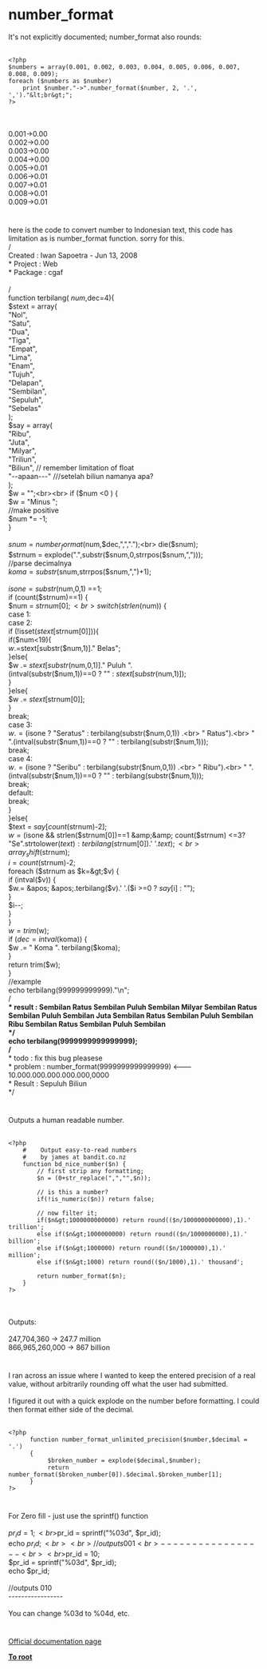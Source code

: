 # number_format



It&apos;s not explicitly documented; number_format also rounds:<br><br>

```
<?php
$numbers = array(0.001, 0.002, 0.003, 0.004, 0.005, 0.006, 0.007, 0.008, 0.009);
foreach ($numbers as $number)
    print $number."->".number_format($number, 2, '.', ',')."&lt;br&gt;";
?>
```
<br><br>0.001-&gt;0.00<br>0.002-&gt;0.00<br>0.003-&gt;0.00<br>0.004-&gt;0.00<br>0.005-&gt;0.01<br>0.006-&gt;0.01<br>0.007-&gt;0.01<br>0.008-&gt;0.01<br>0.009-&gt;0.01  

#

here is the code to convert number to Indonesian text, this code has limitation as is number_format function. sorry for this.<br>/*<br>* Created : Iwan Sapoetra - Jun 13, 2008<br>* Project : Web<br>* Package : cgaf<br>*<br>*/<br>function terbilang( $num ,$dec=4){<br>    $stext = array(<br>        "Nol",<br>        "Satu",<br>        "Dua",<br>        "Tiga",<br>        "Empat",<br>        "Lima",<br>        "Enam",<br>        "Tujuh",<br>        "Delapan",<br>        "Sembilan",<br>        "Sepuluh",<br>        "Sebelas"<br>    );<br>    $say  = array(<br>        "Ribu",<br>        "Juta",<br>        "Milyar",<br>        "Triliun",<br>        "Biliun", // remember limitation of float<br>        "--apaan---" ///setelah biliun namanya apa?<br>    );<br>    $w = "";<br><br>    if ($num &lt;0 ) {<br>        $w  = "Minus ";<br>        //make positive<br>        $num *= -1;<br>    }<br><br>    $snum = number_format($num,$dec,",",".");<br>    die($snum);<br>    $strnum =  explode(".",substr($snum,0,strrpos($snum,",")));<br>    //parse decimalnya<br>    $koma = substr($snum,strrpos($snum,",")+1);<br><br>    $isone = substr($num,0,1)  ==1;<br>    if (count($strnum)==1) {<br>        $num = $strnum[0];<br>        switch (strlen($num)) {<br>            case 1:<br>            case 2:<br>                if (!isset($stext[$strnum[0]])){<br>                    if($num&lt;19){<br>                        $w .=$stext[substr($num,1)]." Belas";<br>                    }else{<br>                        $w .= $stext[substr($num,0,1)]." Puluh ".<br>                            (intval(substr($num,1))==0 ? "" : $stext[substr($num,1)]);<br>                    }<br>                }else{<br>                    $w .= $stext[$strnum[0]];<br>                }<br>                break;<br>            case 3:<br>                $w .=  ($isone ? "Seratus" : terbilang(substr($num,0,1)) .<br>                    " Ratus").<br>                    " ".(intval(substr($num,1))==0 ? "" : terbilang(substr($num,1)));<br>                break;<br>            case 4:<br>                $w .=  ($isone ? "Seribu" : terbilang(substr($num,0,1)) .<br>                    " Ribu").<br>                    " ".(intval(substr($num,1))==0 ? "" : terbilang(substr($num,1)));<br>                break;<br>            default:<br>                break;<br>        }<br>    }else{<br>        $text = $say[count($strnum)-2];<br>        $w = ($isone &amp;&amp; strlen($strnum[0])==1 &amp;&amp; count($strnum) &lt;=3? "Se".strtolower($text) : terbilang($strnum[0]).&apos; &apos;.$text);<br>        array_shift($strnum);<br>        $i =count($strnum)-2;<br>        foreach ($strnum as $k=&gt;$v) {<br>            if (intval($v)) {<br>                $w.= &apos; &apos;.terbilang($v).&apos; &apos;.($i &gt;=0 ? $say[$i] : "");<br>            }<br>            $i--;<br>        }<br>    }<br>    $w = trim($w);<br>    if ($dec = intval($koma)) {<br>        $w .= " Koma ". terbilang($koma);<br>    }<br>    return trim($w);<br>}<br>//example<br>echo terbilang(999999999999)."\n";<br>/**<br> * result : Sembilan Ratus Sembilan Puluh Sembilan Milyar Sembilan Ratus Sembilan Puluh Sembilan Juta Sembilan Ratus Sembilan Puluh Sembilan Ribu Sembilan Ratus Sembilan Puluh Sembilan<br> */<br>echo terbilang(9999999999999999);<br>/**<br> * todo : fix this bug pleasese<br> * problem : number_format(9999999999999999) &lt;--- 10.000.000.000.000.000,0000<br> * Result : Sepuluh Biliun<br> */  

#

Outputs a human readable number.<br><br>

```
<?php
    #    Output easy-to-read numbers
    #    by james at bandit.co.nz
    function bd_nice_number($n) {
        // first strip any formatting;
        $n = (0+str_replace(",","",$n));
        
        // is this a number?
        if(!is_numeric($n)) return false;
        
        // now filter it;
        if($n&gt;1000000000000) return round(($n/1000000000000),1).' trillion';
        else if($n&gt;1000000000) return round(($n/1000000000),1).' billion';
        else if($n&gt;1000000) return round(($n/1000000),1).' million';
        else if($n&gt;1000) return round(($n/1000),1).' thousand';
        
        return number_format($n);
    }
?>
```
<br><br>Outputs:<br><br>247,704,360 -&gt; 247.7 million<br>866,965,260,000 -&gt; 867 billion  

#

I ran across an issue where I wanted to keep the entered precision of a real value, without arbitrarily rounding off what the user had submitted.<br><br>I figured it out with a quick explode on the number before formatting. I could then format either side of the decimal.<br><br>

```
<?php
      function number_format_unlimited_precision($number,$decimal = '.')
      {
           $broken_number = explode($decimal,$number);
           return number_format($broken_number[0]).$decimal.$broken_number[1];
      }
?>
```
  

#

For Zero fill - just use the sprintf() function<br><br>$pr_id = 1;<br>$pr_id = sprintf("%03d", $pr_id);<br>echo $pr_id;<br><br>//outputs 001<br>-----------------<br><br>$pr_id = 10;<br>$pr_id = sprintf("%03d", $pr_id);<br>echo $pr_id;<br><br>//outputs 010<br>-----------------<br><br>You can change %03d to %04d, etc.  

#

[Official documentation page](https://www.php.net/manual/en/function.number-format.php)

**[To root](/README.md)**